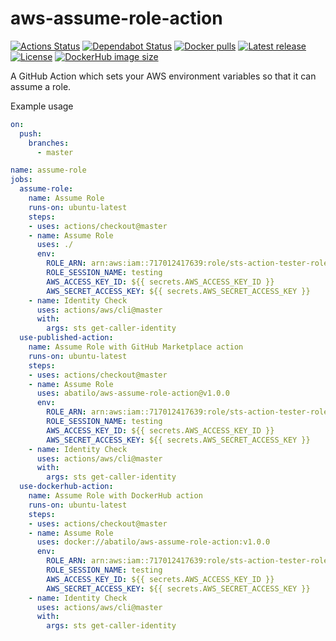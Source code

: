 # aws-assume-role-action
[![Actions Status](https://github.com/abatilo/aws-assume-role-action/workflows/assume-role/badge.svg)](https://github.com/abatilo/aws-assume-role-action/actions)
[![Dependabot Status](https://api.dependabot.com/badges/status?host=github&repo=abatilo/aws-assume-role-action)](https://dependabot.com)
[![Docker
pulls](https://img.shields.io/docker/pulls/abatilo/aws-assume-role-action.svg)](https://hub.docker.com/r/abatilo/aws-assume-role-action)
[![Latest
release](https://img.shields.io/github/v/release/abatilo/aws-assume-role-action?include_prereleases)](https://github.com/abatilo/aws-assume-role-action/releases)
[![License](https://img.shields.io/github/license/abatilo/aws-assume-role-action)](https://github.com/abatilo/aws-assume-role-action/blob/master/LICENSE)
[![DockerHub image size](https://images.microbadger.com/badges/image/abatilo/aws-assume-role-action.svg)](https://microbadger.com/images/abatilo/aws-assume-role-action "Get your own image badge on microbadger.com")

A GitHub Action which sets your AWS environment variables so that it can assume a role.

Example usage
```yaml
on:
  push:
    branches:
      - master

name: assume-role
jobs:
  assume-role:
    name: Assume Role
    runs-on: ubuntu-latest
    steps:
    - uses: actions/checkout@master
    - name: Assume Role
      uses: ./
      env:
        ROLE_ARN: arn:aws:iam::717012417639:role/sts-action-tester-role
        ROLE_SESSION_NAME: testing
        AWS_ACCESS_KEY_ID: ${{ secrets.AWS_ACCESS_KEY_ID }}
        AWS_SECRET_ACCESS_KEY: ${{ secrets.AWS_SECRET_ACCESS_KEY }}
    - name: Identity Check
      uses: actions/aws/cli@master
      with:
        args: sts get-caller-identity
  use-published-action:
    name: Assume Role with GitHub Marketplace action
    runs-on: ubuntu-latest
    steps:
    - uses: actions/checkout@master
    - name: Assume Role
      uses: abatilo/aws-assume-role-action@v1.0.0
      env:
        ROLE_ARN: arn:aws:iam::717012417639:role/sts-action-tester-role
        ROLE_SESSION_NAME: testing
        AWS_ACCESS_KEY_ID: ${{ secrets.AWS_ACCESS_KEY_ID }}
        AWS_SECRET_ACCESS_KEY: ${{ secrets.AWS_SECRET_ACCESS_KEY }}
    - name: Identity Check
      uses: actions/aws/cli@master
      with:
        args: sts get-caller-identity
  use-dockerhub-action:
    name: Assume Role with DockerHub action
    runs-on: ubuntu-latest
    steps:
    - uses: actions/checkout@master
    - name: Assume Role
      uses: docker://abatilo/aws-assume-role-action:v1.0.0
      env:
        ROLE_ARN: arn:aws:iam::717012417639:role/sts-action-tester-role
        ROLE_SESSION_NAME: testing
        AWS_ACCESS_KEY_ID: ${{ secrets.AWS_ACCESS_KEY_ID }}
        AWS_SECRET_ACCESS_KEY: ${{ secrets.AWS_SECRET_ACCESS_KEY }}
    - name: Identity Check
      uses: actions/aws/cli@master
      with:
        args: sts get-caller-identity
```
